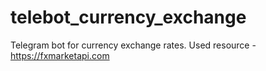 # telebot_currency_exchange
Telegram bot for currency exchange rates. Used resource - https://fxmarketapi.com

